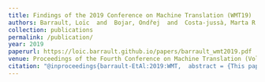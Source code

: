 ```yaml
---
title: Findings of the 2019 Conference on Machine Translation (WMT19)
authors: Barrault, Loïc  and  Bojar, Ondřej  and  Costa-jussà, Marta R.  and  Federmann, Christian  and  Fishel, Mark  and  Graham, Yvette  and  Haddow, Barry  and  Huck, Matthias  and  Koehn, Philipp  and  Malmasi, Shervin  and  Monz, Christof  and  Müller, Mathias  and  Pal, Santanu  and  Post, Matt  and  Zampieri, Marcos
collection: publications
permalink: /publication/
year: 2019
paperurl: https://loic.barrault.github.io/papers/barrault_wmt2019.pdf
venue: Proceedings of the Fourth Conference on Machine Translation (Volume 2&#58; Shared Task Papers, Day 1)
citation: "@inproceedings{barrault-EtAl:2019:WMT,  abstract = {This paper presents the results of the premier shared task organized alongside the Conference on Machine Translation (WMT) 2019. Participants were asked to build machine translation systems for any of 18 language pairs, to be evaluated on a test set of news stories. The main metric for this task is human judgment of translation quality. The task was also opened up to additional test suites to probe specific aspects of translation.},  address = {Florence, Italy},  author = {Barrault, Loïc  and  Bojar, Ondřej  and  Costa-jussà, Marta R.  and  Federmann, Christian  and  Fishel, Mark  and  Graham, Yvette  and  Haddow, Barry  and  Huck, Matthias  and  Koehn, Philipp  and  Malmasi, Shervin  and  Monz, Christof  and  Müller, Mathias  and  Pal, Santanu  and  Post, Matt  and  Zampieri, Marcos},  booktitle = {Proceedings of the Fourth Conference on Machine Translation (Volume 2: Shared Task Papers, Day 1)},  category = {ACTI},  month = {August},  pages = {1--61},  publisher = {Association for Computational Linguistics},  title = {Findings of the 2019 Conference on Machine Translation (WMT19)},  url = {https://loic.barrault.github.io/papers/barrault_wmt2019.pdf},  year = {2019} }  "
---
```

